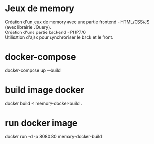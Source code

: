 # Jeux de memory
Création d'un jeux de memory avec une partie frontend - HTML/CSS/JS (avec librairie JQuery).   
Création d'une partie backend - PHP7/8    
Utilisation d'ajax pour synchroniser le back et le front.

# docker-compose
docker-compose up --build
# build image docker
docker build -t memory-docker-build .
# run docker image
docker run -d -p 8080:80 memory-docker-build